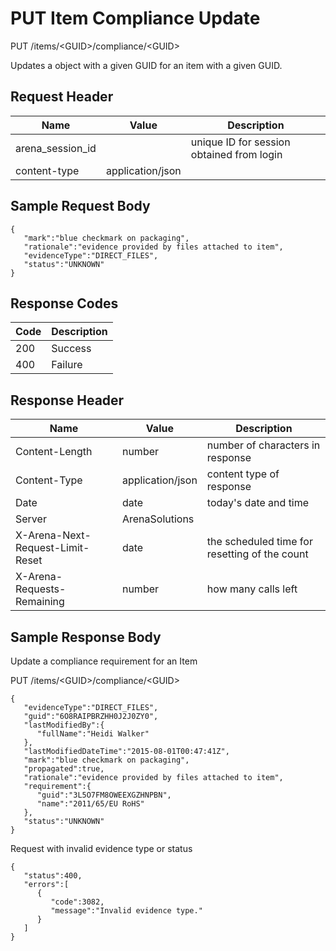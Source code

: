 # PUT Item Compliance Update


PUT /items/&lt;GUID&gt;/compliance/&lt;GUID&gt;

Updates a  object with a given GUID  for an item with a given GUID.

## Request Header

| Name | Value | Description |
|  --- |  --- |  --- | 
| arena_session_id |   | unique ID for session obtained from login |
| content\-type | application/json |   |

## Sample Request Body
```
{  
   "mark":"blue checkmark on packaging",
   "rationale":"evidence provided by files attached to item",
   "evidenceType":"DIRECT_FILES",
   "status":"UNKNOWN"
}
```
## Response Codes

| Code | Description |
|  --- |  --- | 
| 200 | Success |
| 400 | Failure |

## Response Header

| Name | Value | Description |
|  --- |  --- |  --- | 
| Content\-Length | number | number of characters in response |
| Content\-Type | application/json | content type of response |
| Date | date | today's date and time |
| Server | ArenaSolutions |   |
| X\-Arena\-Next\-Request\-Limit\-Reset  | date | the scheduled time for resetting of the count |
| X\-Arena\-Requests\-Remaining  | number | how many calls left |

## Sample Response Body
Update a compliance requirement for an Item



PUT /items/&lt;GUID&gt;/compliance/&lt;GUID&gt;

```
{  
   "evidenceType":"DIRECT_FILES",
   "guid":"6O8RAIPBRZHH0J2J0ZY0",
   "lastModifiedBy":{  
      "fullName":"Heidi Walker"
   },
   "lastModifiedDateTime":"2015-08-01T00:47:41Z",
   "mark":"blue checkmark on packaging",
   "propagated":true,
   "rationale":"evidence provided by files attached to item",
   "requirement":{  
      "guid":"3L5O7FM8OWEEXGZHNPBN",
      "name":"2011/65/EU RoHS"
   },
   "status":"UNKNOWN"
}
```
Request with invalid evidence type or status

```
{  
   "status":400,
   "errors":[  
      {  
         "code":3082,
         "message":"Invalid evidence type."
      }
   ]
}
```

